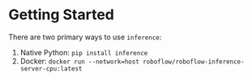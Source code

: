 # Getting Started 
There are two primary ways to use `inference`:

1. Native Python: `pip install inference`
2. Docker: `docker run --network=host roboflow/roboflow-inference-server-cpu:latest`